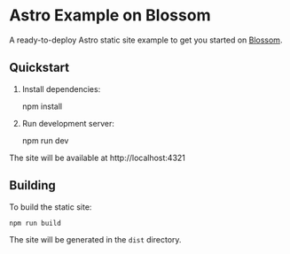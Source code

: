 # Astro Example on Blossom

A ready-to-deploy Astro static site example to get you started on [Blossom](https://blossom-cloud.com).

## Quickstart

1. Install dependencies:

    npm install

2. Run development server:

    npm run dev

The site will be available at http://localhost:4321

## Building

To build the static site:

    npm run build

The site will be generated in the `dist` directory.
